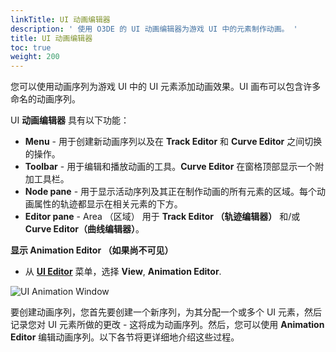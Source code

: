 ```yaml
---
linkTitle: UI 动画编辑器
description: ' 使用 O3DE 的 UI 动画编辑器为游戏 UI 中的元素制作动画。 '
title: UI 动画编辑器
toc: true
weight: 200
---
```


您可以使用动画序列为游戏 UI 中的 UI 元素添加动画效果。UI 画布可以包含许多命名的动画序列。

UI **动画编辑器** 具有以下功能：
+ **Menu** - 用于创建新动画序列以及在 **Track Editor** 和 **Curve Editor** 之间切换的操作。
+ **Toolbar** - 用于编辑和播放动画的工具。**Curve Editor** 在窗格顶部显示一个附加工具栏。
+ **Node pane** - 用于显示活动序列及其正在制作动画的所有元素的区域。每个动画属性的轨迹都显示在相关元素的下方。
+ **Editor pane** - Area （区域） 用于 **Track Editor （轨迹编辑器）** 和/或 **Curve Editor（曲线编辑器）**。

**显示 **Animation Editor** （如果尚不可见）**

+ 从 [**UI Editor**](/docs/user-guide/interactivity/user-interface/editor) 菜单，选择 **View**, **Animation Editor**.

![UI Animation Window](/images/user-guide/interactivity/user-interface/animating/animation-editor/ui-animation-window.png)

要创建动画序列，您首先要创建一个新序列，为其分配一个或多个 UI 元素，然后记录您对 UI 元素所做的更改 - 这将成为动画序列。然后，您可以使用 **Animation Editor** 编辑动画序列。以下各节将更详细地介绍这些过程。
